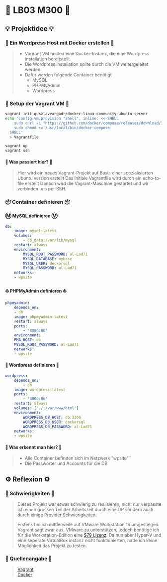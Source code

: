 # 👀 LB03 M300 👀 
## 💡 Projektidee 💡
### 🔐 Ein Wordpress Host mit Docker erstellen 🔐
> * Vagrant VM hosted eine Docker-Instanz, die eine Wordpress installation bereitstellt 
> * Die Wordpress installation sollte durch die VM weitergeleitet werden
> * Dafür werden folgende Container benötigt
>   * MySQL
>   * PHPMyAdmin
>   * Wordpress
### 🧱 Setup der Vagrant VM 🧱
```sh
vagrant init gusztavvargadr/docker-linux-community-ubuntu-server
echo 'config.vm.provision "shell", inline: <<-SHELL
    sudo curl -L "https://github.com/docker/compose/releases/download/1.29.1/docker-compose-$(uname -s)-$(uname -m)" -o /usr/local/bin/docker-compose
    sudo chmod +x /usr/local/bin/docker-compose
  SHELL'
  > Vagrantfile

vagrant up
vagrant ssh
```
#### 🤔 Was passiert hier? 🤔
> Hier wird ein neues Vagrant-Projekt auf Basis einer spezialisierten Ubuntu version erstellt
> Das initiale Vagrantfile wird durch ein echo-to-file erstellt
> Danach wird die Vagrant-Maschine gestartet und wir verbinden uns per SSH.

### 📦 Container definieren 📦
#### Ⓜ️ MySQL definieren Ⓜ️
```yml
db:
    image: mysql:latest
    volumes:
        - db_data:/var/lib/mysql
    restart: always
    environment:
        MYSQL_ROOT_PASSWORD: al-Lad71
        MYSQL_DATABASE: mybase
        MYSQL_USER: dockersql
        MYSQL_PASSWORD: al-Lad71
    networks:
    - wpsite
```

#### ⛵ PHPMyAdmin definieren ⛵
```yml
phpmyadmin:
    depends_on:
    - db
    image: phpmyadmin:latest
    restart: always
    ports:
        - '8080:80'
    environment:
    PMA_HOST: db
    MYSQL_ROOT_PASSWORD: al-Lad71
    networks:
    - wpsite
```

#### 📃 Wordpress definieren 📃
```yml
wordpress:
    depends_on:
        - db
    image: wordpress:latest
    ports:
        - '8000:80'
    restart: always
    volumes: ['./:/var/www/html']
    environment:
        WORDPRESS_DB_HOST: db:3306
        WORDPRESS_DB_USER: dockersql
        WORDPRESS_DB_PASSWORD: al-Lad71
    networks:
    - wpsite
```
#### 🤔 Was erkennt man hier? 🤔
> * Alle Container befinden sich im Netzwerk "wpsite"¨
> * Die Passwörter und Accounts für die DB

## ⚙️ Reflexion ⚙️
### 🔄 Schwierigkeiten 🔄
> Dieses Projekt war etwas schwierig zu realisieren, nicht nur verpasste ich einen grossen Teil der Arbeitszeit durch eine OP sondern auch durch einige Provider Schwierigkeiten.
>
> Erstens bin ich mittlerweile auf VMware Workstation 16 umgestiegen.
> Vagrant sagt zwar aus, VMware zu unterstützen, jedoch benötige ich für die Workstation-Edition eine [$79 Lizenz](https://www.vagrantup.com/vmware).
> Da nun aber Hyper-V und eine seperate VirtualBox instanz nicht funktionierten, hatte ich keine Möglichkeit das Projekt zu testen.

### 💾 Quellenangabe 💾
> [Vagrant](https://www.vagrantup.com/) <br/>
> [Docker](https://hub.docker.com/)